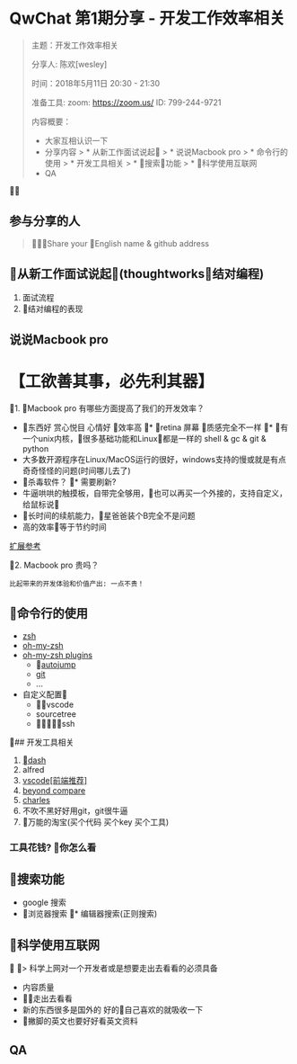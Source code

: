 # QwChat 第1期分享 - 开发工作效率相关


>
> 主题：开发工作效率相关
>
> 分享人: 陈欢[wesley]
> 
> 时间：2018年5月11日 20:30 - 21:30
> 
> 准备工具:  zoom: https://zoom.us/  ID: 799-244-9721
> 
> 内容概要：
> 
> * 大家互相认识一下
> * 分享内容
    > * 从新工作面试说起
    > * 说说Macbook pro
    > * 命令行的使用
    > * 开发工具相关
    > * 搜索功能
    > * 科学使用互联网
> * QA
>
>

## 参与分享的人

> Share your English name & github address


## 从新工作面试说起(thoughtworks结对编程)

1. 面试流程
2. 结对编程的表现


## 说说Macbook pro

# 【工欲善其事，必先利其器】

1. Macbook pro 有哪些方面提高了我们的开发效率？

* 东西好 赏心悦目 心情好 效率高
* retina 屏幕 质感完全不一样
* 有一个unix内核，很多基础功能和Linux都是一样的 shell & gc & git & python
* 大多数开源程序在Linux/MacOS运行的很好，windows支持的慢或就是有点奇奇怪怪的问题(时间哪儿去了)
* 杀毒软件？
* 需要刷新?
* 牛逼哄哄的触摸板，自带完全够用，也可以再买一个外接的，支持自定义，给鼠标说👋
* 长时间的续航能力，星爸爸装个B完全不是问题
* 高的效率等于节约时间


[扩展参考](https://zhuanlan.zhihu.com/mactalk)

2. Macbook pro 贵吗？
    
    比起带来的开发体验和价值产出: 一点不贵！


## 命令行的使用

* [zsh](http://www.zsh.org/)
* [oh-my-zsh](https://github.com/robbyrussell/oh-my-zsh)
* [oh-my-zsh plugins](https://github.com/robbyrussell/oh-my-zsh/wiki/Plugins)
    * [autojump](https://github.com/wting/autojump)
    * [git](https://github.com/robbyrussell/oh-my-zsh/wiki/Plugins#git)
    * ...
* 自定义配置
    * vscode
    * sourcetree
    * ssh


## 开发工具相关

1. [dash](https://kapeli.com/dash)
1. alfred
1. [vscode[前端推荐]](https://code.visualstudio.com/updates/v1_23#_npm-script-running)
1. [beyond compare](https://www.scootersoftware.com/)
1. [charles](https://www.charlesproxy.com/)
1. 不吹不黑好好用git，git很牛逼
1. 万能的淘宝(买个代码 买个key 买个工具)


### 工具花钱? 你怎么看

## 搜索功能

* google 搜索
* 浏览器搜索
* 编辑器搜索(正则搜索)


## 科学使用互联网

> 科学上网对一个开发者或是想要走出去看看的必须具备

* 内容质量
* 走出去看看
* 新的东西很多是国外的 好的自己喜欢的就吸收一下
* 撇脚的英文也要好好看英文资料


## QA